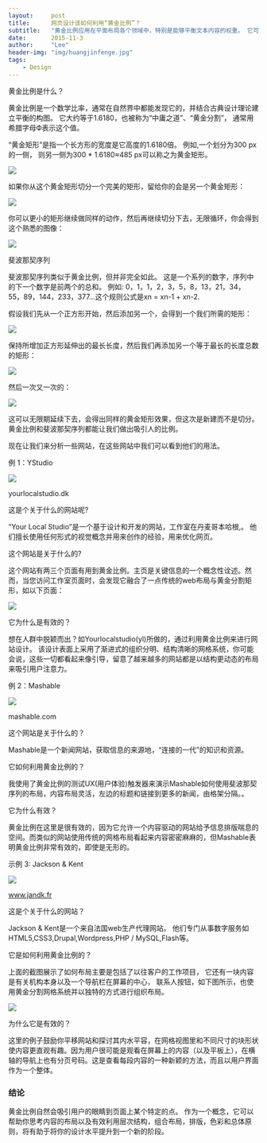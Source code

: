 ```yaml
---
layout:     post
title:      网页设计该如何利用“黄金比例”？
subtitle:   "黄金比例应用在平面布局各个领域中，特别是能够平衡文本内容的权重。 它可以帮助设计者创建层次结构以及吸引用户对特定区域的关注。"
date:       2015-11-3
author:     "Lee"
header-img: "img/huangjinfenge.jpg"
tags:
    - Design
---
```

黄金比例是什么？

黄金比例是一个数学比率，通常在自然界中都能发现它的，并结合古典设计理论建立平衡的构图。 它大约等于1.6180，也被称为“中庸之道”、“黄金分割”， 通常用希腊字母Ф表示这个值。

“黄金矩形”是指一个长方形的宽度是它高度的1.6180倍。 例如,一个划分为300 px的一侧， 则另一侧为300 * 1.6180≈485 px可以称之为黄金矩形。

![](http://7xnqez.com1.z0.glb.clouddn.com/1446022670180222.jpg)

如果你从这个黄金矩形切分一个完美的矩形，留给你的会是另一个黄金矩形：

![](http://7xnqez.com1.z0.glb.clouddn.com/1446022675825026.jpg)

你可以更小的矩形继续做同样的动作，然后再继续切分下去，无限循环，你会得到这个熟悉的图像：

![](http://7xnqez.com1.z0.glb.clouddn.com/1446022681266863.jpg)



斐波那契序列

斐波那契序列类似于黄金比例，但并非完全如此。 这是一个系列的数字，序列中的下一个数字是前两个的总和。 例如: 0，1，1，2，3，5，8，13，21，34，55，89，144，233，377…这个规则公式是xn = xn-1 + xn-2.

假设我们先从一个正方形开始，然后添加另一个，会得到一个我们所需的矩形：

![](http://7xnqez.com1.z0.glb.clouddn.com/1446022688559664.jpg)

保持所增加正方形延伸出的最长长度，然后我们再添加另一个等于最长的长度总数的矩形：

![](http://7xnqez.com1.z0.glb.clouddn.com/1446022692357385.jpg)

然后一次又一次的：

![](http://7xnqez.com1.z0.glb.clouddn.com/1446022699937236.jpg)

这可以无限期延续下去，会得出同样的黄金矩形效果，但这次是新建而不是切分。 黄金比例和斐波那契序列都能让我们做出吸引人的比例。

现在让我们来分析一些网站，在这些网站中我们可以看到他们的用法。



例 1：YStudio

![](http://7xnqez.com1.z0.glb.clouddn.com/1446022705507328.jpg)

yourlocalstudio.dk

这是个关于什么的网站呢?

“Your Local Studio”是一个基于设计和开发的网站，工作室在丹麦哥本哈根,。 他们擅长使用任何形式的视觉概念并用来创作的经验，用来优化网页。

这个网站是关于什么的?

这个网站有两三个页面有用到黄金比例。主页是关键信息的一个概念性诠述。然而，当您访问工作室页面时，会发现它融合了一点传统的web布局与黄金分割矩形，如以下页面：

![](http://7xnqez.com1.z0.glb.clouddn.com/1446022712314053.jpg)


它为什么是有效的？

想在人群中脱颖而出？如Yourlocalstudio(yl)所做的，通过利用黄金比例来进行网站设计。 该设计表面上采用了渐进式的组织分明、结构清晰的网格系统，你可能会说，这些一切都看起来像引导，留意了越来越多的网站都是以结构更动态的布局来吸引用户注意力。



例 2：Mashable

![](http://7xnqez.com1.z0.glb.clouddn.com/1446022717292988.jpg)

mashable.com

这个网站是关于什么的？

Mashable是一个新闻网站，获取信息的来源地，“连接的一代”的知识和资源。

它如何利用黄金比例的？

我使用了黄金比例的测试UX(用户体验)触发器来演示Mashable如何使用斐波那契序列的布局，内容布局灵活，左边的标题和链接到更多的新闻，由格架分隔。。

它为什么有效？

黄金比例在这里是很有效的，因为它允许一个内容驱动的网站给予信息排版喘息的空间。而类似的网站使用传统的网格布局看起来内容密密麻麻的，但Mashable表明黄金比例非常有效的，即使是无形的。



示例 3: Jackson & Kent

![](http://7xnqez.com1.z0.glb.clouddn.com/1446022758243088.jpg)

www.jandk.fr

这是个关于什么的网站？

Jackson & Kent是一个来自法国web生产代理网站。 他们专门从事数字服务如HTML5,CSS3,Drupal,Wordpress,PHP / MySQL,Flash等。

它是如何利用黄金比例的？

上面的截图展示了如何布局主要是包括了以往客户的工作项目， 它还有一块内容是有关机构本身以及一个导航栏在屏幕的中心， 联系人按钮，如下图所示，也使用黄金分割网格系统并以独特的方式进行组织布局。

![](http://7xnqez.com1.z0.glb.clouddn.com/1446022749558700.jpg)

为什么它是有效的？

这里的例子鼓励你平移网站和探讨其内水平容，在网格视图里和不同尺寸的块形状使内容更直观有趣。因为用户很可能是观看在屏幕上的内容（以及平板上），在横轴的导航上也有分页号码。这是查看每段内容的一种新颖的方法，而且以用户界面作为一个整体。



### 结论

黄金比例自然会吸引用户的眼睛到页面上某个特定的点。 作为一个概念，它可以帮助你思考内容的布局以及有效利用层次结构，组合布局，排版，色彩和总体原则，将有助于将你的设计水平提升到一个新的阶段。